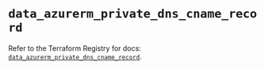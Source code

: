 # `data_azurerm_private_dns_cname_record`

Refer to the Terraform Registry for docs: [`data_azurerm_private_dns_cname_record`](https://registry.terraform.io/providers/hashicorp/azurerm/3.88.0/docs/data-sources/private_dns_cname_record).
